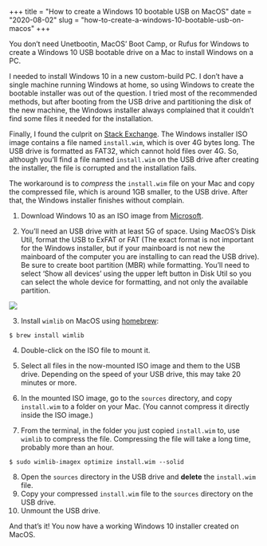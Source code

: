 +++
title = "How to create a Windows 10 bootable USB on MacOS"
date = "2020-08-02"
slug = "how-to-create-a-windows-10-bootable-usb-on-macos"
+++

You don’t need Unetbootin, MacOS’ Boot Camp, or Rufus for Windows to create a Windows 10 USB bootable drive on a Mac to install Windows on a PC.

I needed to install Windows 10 in a new custom-build PC. I don’t have a single machine running Windows at home, so using Windows to create the bootable installer was out of the question.  I tried most of the recommended methods, but after booting from the USB drive and partitioning the disk of the new machine, the Windows installer always complained that it couldn’t find some files it needed for the installation.

Finally, I found the culprit on [Stack Exchange][1].  The Windows installer ISO image contains a file named `install.wim`, which is over 4G bytes long.  The USB drive is formatted as FAT32, which cannot hold files over 4G.  So, although you’ll find a file named `install.wim` on the USB drive after creating the installer, the file is corrupted and the installation fails.

The workaround is to _compress_ the  `install.wim` file on your Mac and copy the compressed file, which is around 1GB smaller, to the USB drive.  After that, the Windows installer finishes without complain.

1.  Download Windows 10 as an ISO image from [Microsoft][2].

2. You’ll need an USB  drive with at least 5G of space. Using MacOS’s Disk Util, format the USB to ExFAT or FAT (The exact format is not important for the Windows installer, but if your mainboard is not new  the mainboard of the computer you are installing to can read the USB drive).  Be sure to create boot partition (MBR) while formatting. You’ll need to select ‘Show all devices’ using the upper left button in Disk Util so you can select the whole device for formatting, and not only the available partition.

![](/media/2020/diskutil.png  )

3. Install `wimlib` on MacOS using [homebrew][3]:

`$ brew install wimlib`

4. Double-click on the ISO file to mount it.

5. Select all files in the now-mounted ISO image and them to the USB drive.  Depending on the speed of your USB drive, this may take 20 minutes or more.

6. In the mounted ISO image, go to the `sources` directory, and copy `install.wim` to a folder on your Mac. (You cannot compress it directly inside the ISO image.)

7. From the terminal, in the folder you just copied `install.wim` to, use `wimlib` to compress the file. Compressing the file will take a long time, probably more than an hour.

`$ sudo wimlib-imagex optimize install.wim --solid`

8. Open the `sources` directory in the USB drive and **delete** the `install.wim` file.
9. Copy your compressed `install.wim` file to the `sources` directory on the USB drive.
10. Unmount the USB drive.

And that’s it!  You now have a working Windows 10 installer created on MacOS.





[1]:	https://apple.stackexchange.com/questions/355930/how-to-create-a-windows-10-bootable-usb-on-a-mac-for-pc-without-bootcamp-when-i
[2]:	https://www.microsoft.com/en-us/software-download/windows10ISO
[3]:	https://brew.sh/